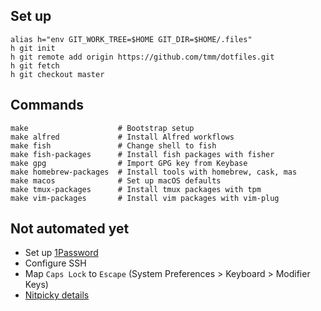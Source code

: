 ## Set up

```
alias h="env GIT_WORK_TREE=$HOME GIT_DIR=$HOME/.files"
h git init
h git remote add origin https://github.com/tmm/dotfiles.git
h git fetch
h git checkout master
```

## Commands

```
make                    # Bootstrap setup
make alfred             # Install Alfred workflows
make fish               # Change shell to fish
make fish-packages      # Install fish packages with fisher
make gpg                # Import GPG key from Keybase
make homebrew-packages  # Install tools with homebrew, cask, mas
make macos              # Set up macOS defaults
make tmux-packages      # Install tmux packages with tpm
make vim-packages       # Install vim packages with vim-plug
```

## Not automated yet

* Set up [1Password](https://1password.com)
* Configure SSH
* Map `Caps Lock` to `Escape` (System Preferences > Keyboard > Modifier Keys)
* [Nitpicky details](https://www.craft.do/s/dgb68JxSefmpSJ)
